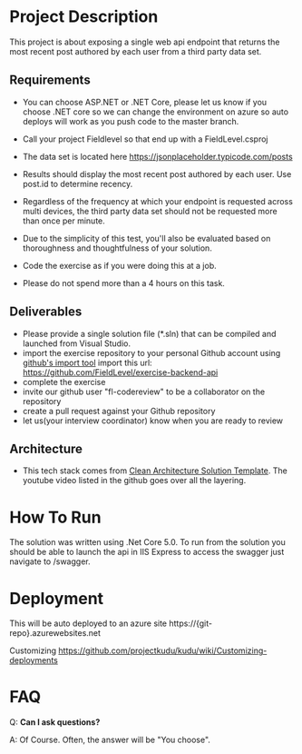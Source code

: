 # Project Description

This project is about exposing a single web api endpoint that returns the most recent post authored by each user from a third party data set.

## Requirements
- You can choose ASP.NET or .NET Core, please let us know if you choose .NET core so we can change the environment on azure so auto deploys will work as you push code to the master branch.

- Call your project Fieldlevel so that end up with a FieldLevel.csproj
- The data set is located here https://jsonplaceholder.typicode.com/posts
- Results should display the most recent post authored by each user. Use post.id to determine recency.
- Regardless of the frequency at which your endpoint is requested across multi devices, the third party data set should not be requested more than once per minute.
- Due to the simplicity of this test, you'll also be evaluated based on thoroughness and thoughtfulness of your solution. 
- Code the exercise as if you were doing this at a job.
- Please do not spend more than a 4 hours on this task.

## Deliverables

- Please provide a single solution file (\*.sln) that can be compiled and launched from Visual Studio.
- import the exercise repository to your personal Github account using [github's import tool](https://github.com/new/import) import this url: https://github.com/FieldLevel/exercise-backend-api
- complete the exercise
- invite our github user "fl-codereview" to be a collaborator on the repository
- create a pull request against your Github repository
- let us(your interview coordinator) know when you are ready to review

## Architecture

- This tech stack comes from [Clean Architecture Solution Template](https://github.com/jasontaylordev/CleanArchitecture). The youtube video listed in the github goes over all the layering.



# How To Run

The solution was written using .Net Core 5.0. To run from the solution you should be able to launch the api in IIS Express to access the swagger just navigate to /swagger.

# Deployment
This will be auto deployed to an azure site
https://{git-repo}.azurewebsites.net

Customizing
https://github.com/projectkudu/kudu/wiki/Customizing-deployments

# FAQ

Q: **Can I ask questions?**

A: Of Course. Often, the answer will be "You choose".
